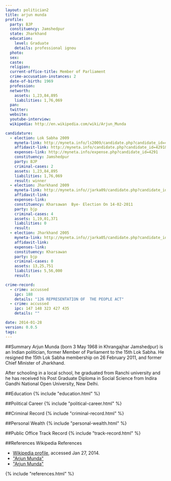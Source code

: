 ```yaml
---
layout: politician2
title: arjun munda
profile: 
  party: BJP
  constituency: Jamshedpur
  state: Jharkhand
  education: 
    level: Graduate
    details: professional ignou
  photo: 
  sex: 
  caste: 
  religion: 
  current-office-title: Member of Parliament
  crime-accusation-instances: 2
  date-of-birth: 1969
  profession: 
  networth: 
    assets: 1,23,84,895
    liabilities: 1,76,069
  pan: 
  twitter: 
  website: 
  youtube-interview: 
  wikipedia: http://en.wikipedia.com/wiki/Arjun_Munda

candidature: 
  - election: Lok Sabha 2009
    myneta-link: http://myneta.info/ls2009/candidate.php?candidate_id=4291
    affidavit-link: http://myneta.info/candidate.php?candidate_id=4291&scan=original
    expenses-link: http://myneta.info/expense.php?candidate_id=4291
    constituency: Jamshedpur 
    party: BJP
    criminal-cases: 2
    assets: 1,23,84,895
    liabilities: 1,76,069
    result: winner 
  - election: Jharkhand 2009
    myneta-link: http://myneta.info//jarka09/candidate.php?candidate_id=1061
    affidavit-link: 
    expenses-link: 
    constituency: Kharsawan  Bye- Election On 14-02-2011 
    party: bjp
    criminal-cases: 4
    assets: 1,19,01,371
    liabilities: 0
    result:  
  - election: Jharkhand 2005
    myneta-link: http://myneta.info//jarka05/candidate.php?candidate_id=131
    affidavit-link: 
    expenses-link: 
    constituency: Kharsawan 
    party: bjp
    criminal-cases: 0
    assets: 13,25,751
    liabilities: 5,56,000
    result:  

crime-record: 
  - crime: accussed
    ipc: 188
    details: "126 REPRESENTATION OF  THE PEOPLE ACT" 
  - crime: accussed
    ipc: 147 148 323 427 435
    details: "" 

date: 2014-01-28
version: 0.0.5
tags: 
---
```

##Summary
Arjun Munda (born 3 May 1968 in Khrangajhar Jamshedpur) is an Indian politician, former Member of Parliament to the 15th Lok Sabha. He resigned the 15th Lok Sabha membership on 26 February 2011, and former Chief Minister of Jharkhand.

After schooling in a local school, he graduated from Ranchi university and he has received his Post Graduate Diploma in Social Science from Indira Gandhi National Open University, New Delhi.


##Education
{% include "education.html" %}


##Political Career
{% include "political-career.html" %}


##Criminal Record
{% include "criminal-record.html" %}


##Personal Wealth
{% include "personal-wealth.html" %}


##Public Office Track Record
{% include "track-record.html" %}


##References
Wikipedia References
- [Wikipedia profile]({{page.profile.wikipedia}}), accessed Jan 27, 2014.
- ["Arjun Munda"][wiki1]
- ["Arjun Munda"][wiki2]

[wiki1]: http://arjunmunda.in/political/website/arjunmunda1/index.php/about-ajun-munda.html
[wiki2]: http://164.100.47.132/LssNew/Members/died.aspx


{% include "references.html" %}